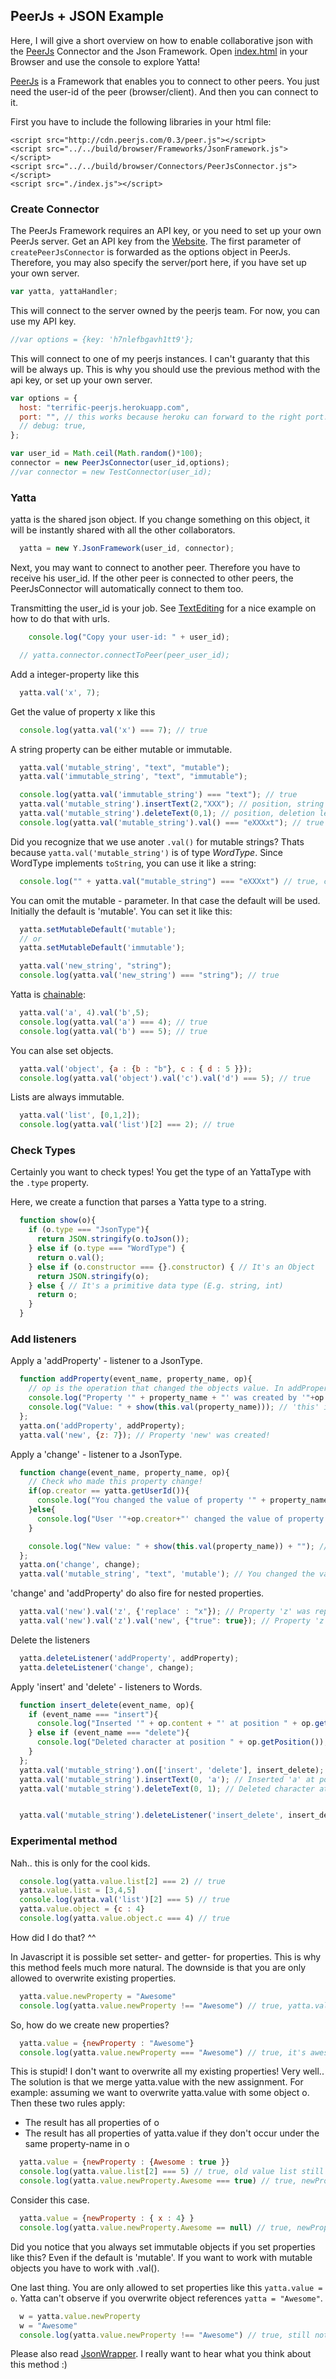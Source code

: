 ## PeerJs + JSON Example
Here, I will give a short overview on how to enable collaborative json with the
[PeerJs](http://peerjs.com/) Connector and the Json Framework. Open
[index.html](http://dadamonad.github.io/Yatta/examples/PeerJs-Json/index.html) in your Browser and
use the console to explore Yatta!

[PeerJs](http://peerjs.com) is a Framework that enables you to connect to other peers. You just need the
user-id of the peer (browser/client). And then you can connect to it.

First you have to include the following libraries in your html file:
```
<script src="http://cdn.peerjs.com/0.3/peer.js"></script>
<script src="../../build/browser/Frameworks/JsonFramework.js"></script>
<script src="../../build/browser/Connectors/PeerJsConnector.js"></script>
<script src="./index.js"></script>
```
### Create Connector

The PeerJs Framework requires an API key, or you need to set up your own PeerJs server.
Get an API key from the [Website](http://peerjs.com/peerserver).
The first parameter of `createPeerJsConnector` is forwarded as the options object in PeerJs.
Therefore, you may also specify the server/port here, if you have set up your own server.


```js
var yatta, yattaHandler;
```


This will connect to the server owned by the peerjs team.
For now, you can use my API key.


```js
//var options = {key: 'h7nlefbgavh1tt9'};
```


This will connect to one of my peerjs instances.
I can't guaranty that this will be always up. This is why you should use the previous method with the api key,
or set up your own server.


```js
var options = {
  host: "terrific-peerjs.herokuapp.com",
  port: "", // this works because heroku can forward to the right port.
  // debug: true,
};

var user_id = Math.ceil(Math.random()*100);
connector = new PeerJsConnector(user_id,options);
//var connector = new TestConnector(user_id);
```


### Yatta
yatta is the shared json object. If you change something on this object,
it will be instantly shared with all the other collaborators.


```js
  yatta = new Y.JsonFramework(user_id, connector);
```


Next, you may want to connect to another peer. Therefore you have to receive his
user_id. If the other peer is connected to other peers, the PeerJsConnector
will automatically connect to them too.

Transmitting the user_id is your job.
See [TextEditing](../../examples/TextEditing/) for a nice example
on how to do that with urls.


```js
    console.log("Copy your user-id: " + user_id);

  // yatta.connector.connectToPeer(peer_user_id);
```


Add a integer-property like this


```js
  yatta.val('x', 7);
```


Get the value of property x like this


```js
  console.log(yatta.val('x') === 7); // true
```


A string property can be either mutable or immutable.


```js
  yatta.val('mutable_string', "text", "mutable");
  yatta.val('immutable_string', "text", "immutable");

  console.log(yatta.val('immutable_string') === "text"); // true
  yatta.val('mutable_string').insertText(2,"XXX"); // position, string
  yatta.val('mutable_string').deleteText(0,1); // position, deletion length
  console.log(yatta.val('mutable_string').val() === "eXXXxt"); // true
```


Did you recognize that we use anoter `.val()` for mutable strings?
Thats because `yatta.val('mutable_string')` is of type *WordType*.
Since WordType implements `toString`, you can use it like a string:


```js
  console.log("" + yatta.val("mutable_string") === "eXXXxt") // true, concatenating it with a string will implicitly invoke toString()
```


You can omit the mutable - parameter. In that case the default will be used.
Initially the default is 'mutable'. You can set it like this:


```js
  yatta.setMutableDefault('mutable');
  // or
  yatta.setMutableDefault('immutable');

  yatta.val('new_string', "string");
  console.log(yatta.val('new_string') === "string"); // true
```


Yatta is [chainable](http://schier.co/post/method-chaining-in-javascript):


```js
  yatta.val('a', 4).val('b',5);
  console.log(yatta.val('a') === 4); // true
  console.log(yatta.val('b') === 5); // true
```


You can alse set objects.


```js
  yatta.val('object', {a : {b : "b"}, c : { d : 5 }});
  console.log(yatta.val('object').val('c').val('d') === 5); // true
```


Lists are always immutable.


```js
  yatta.val('list', [0,1,2]);
  console.log(yatta.val('list')[2] === 2); // true
```


### Check Types
Certainly you want to check types!
You get the type of an YattaType with the `.type` property.

Here, we create a function that parses a Yatta type to a string.


```js
  function show(o){
    if (o.type === "JsonType"){
      return JSON.stringify(o.toJson());
    } else if (o.type === "WordType") {
      return o.val();
    } else if (o.constructor === {}.constructor) { // It's an Object
      return JSON.stringify(o);
    } else { // It's a primitive data type (E.g. string, int)
      return o;
    }
  }
```


### Add listeners
Apply a 'addProperty' - listener to a JsonType.


```js
  function addProperty(event_name, property_name, op){
    // op is the operation that changed the objects value. In addProperty it is most likely to be a 'Replaceable' (see doc).
    console.log("Property '" + property_name + "' was created by '"+op.creator+"'!");
    console.log("Value: " + show(this.val(property_name))); // 'this' is the object on which the property was created.
  };
  yatta.on('addProperty', addProperty);
  yatta.val('new', {z: 7}); // Property 'new' was created!
```


Apply a 'change' - listener to a JsonType.


```js
  function change(event_name, property_name, op){
    // Check who made this property change!
    if(op.creator == yatta.getUserId()){
      console.log("You changed the value of property '" + property_name + "'!");
    }else{
      console.log("User '"+op.creator+"' changed the value of property '" + property_name + "'!");
    }

    console.log("New value: " + show(this.val(property_name)) + ""); // 'this' is the object on which the property changed.
  };
  yatta.on('change', change);
  yatta.val('mutable_string', "text", 'mutable'); // You changed the value of property 'mutable_string'!
```


'change' and 'addProperty' do also fire for nested properties.


```js
  yatta.val('new').val('z', {'replace' : "x"}); // Property 'z' was replaced or changed!
  yatta.val('new').val('z').val('new', {"true": true}); // Property 'z' was replaced or changed! + Property 'new' was created!
```


Delete the listeners


```js
  yatta.deleteListener('addProperty', addProperty);
  yatta.deleteListener('change', change);
```


Apply 'insert' and 'delete' - listeners to Words.


```js
  function insert_delete(event_name, op){
    if (event_name === "insert"){
      console.log("Inserted '" + op.content + "' at position " + op.getPosition());
    } else if (event_name === "delete"){
      console.log("Deleted character at position " + op.getPosition());
    }
  };
  yatta.val('mutable_string').on(['insert', 'delete'], insert_delete);
  yatta.val('mutable_string').insertText(0, 'a'); // Inserted 'a' at position 0
  yatta.val('mutable_string').deleteText(0, 1); // Deleted character at position 0


  yatta.val('mutable_string').deleteListener('insert_delete', insert_delete);
```


### Experimental method
Nah.. this is only for the cool kids.


```js
  console.log(yatta.value.list[2] === 2) // true
  yatta.value.list = [3,4,5]
  console.log(yatta.val('list')[2] === 5) // true
  yatta.value.object = {c : 4}
  console.log(yatta.value.object.c === 4) // true
```


How did I do that? ^^

In Javascript it is possible set setter- and getter- for properties. This is
why this method feels much more natural.
The downside is that you are only allowed to overwrite existing properties.


```js
  yatta.value.newProperty = "Awesome"
  console.log(yatta.value.newProperty !== "Awesome") // true, yatta.value.newProperty is undefined.
```


So, how do we create new properties?


```js
  yatta.value = {newProperty : "Awesome"}
  console.log(yatta.value.newProperty === "Awesome") // true, it's awesome ;)
```


This is stupid! I don't want to overwrite all my existing properties!
Very well.. The solution is that we merge yatta.value with the new assignment.
For example: assuming we want to overwrite yatta.value with some object o.
Then these two rules apply:
* The result has all properties of o
* The result has all properties of yatta.value if they don't occur under the same property-name in o


```js
  yatta.value = {newProperty : {Awesome : true }}
  console.log(yatta.value.list[2] === 5) // true, old value list still exists.
  console.log(yatta.value.newProperty.Awesome === true) // true, newProperty is overwritten.
```


Consider this case.


```js
  yatta.value = {newProperty : { x : 4} }
  console.log(yatta.value.newProperty.Awesome == null) // true, newProperty was replaced, therefore it is now undefined
```


Did you notice that you always set immutable objects if you set properties like this?
Even if the default is 'mutable'. If you want to work with mutable objects you have to work with .val().

One last thing. You are only allowed to set properties like this `yatta.value = o`.
Yatta can't observe if you overwrite object references `yatta = "Awesome"`.


```js
  w = yatta.value.newProperty
  w = "Awesome"
  console.log(yatta.value.newProperty !== "Awesome") // true, still not awesome..
```


Please also read [JsonWrapper](https://rawgit.com/DadaMonad/Yatta/master/doc/class/JsonWrapper.html).
I really want to hear what you think about this method :)
